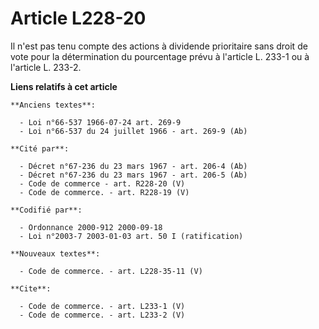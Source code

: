 # Article L228-20

Il n'est pas tenu compte des actions à dividende prioritaire sans droit de vote pour la détermination du pourcentage prévu à
l'article L. 233-1 ou à l'article L. 233-2.

**Liens relatifs à cet article**

	**Anciens textes**:

	  - Loi n°66-537 1966-07-24 art. 269-9
	  - Loi n°66-537 du 24 juillet 1966 - art. 269-9 (Ab)

	**Cité par**:

	  - Décret n°67-236 du 23 mars 1967 - art. 206-4 (Ab)
	  - Décret n°67-236 du 23 mars 1967 - art. 206-5 (Ab)
	  - Code de commerce - art. R228-20 (V)
	  - Code de commerce. - art. R228-19 (V)

	**Codifié par**:

	  - Ordonnance 2000-912 2000-09-18
	  - Loi n°2003-7 2003-01-03 art. 50 I (ratification)

	**Nouveaux textes**:

	  - Code de commerce. - art. L228-35-11 (V)

	**Cite**:

	  - Code de commerce. - art. L233-1 (V)
	  - Code de commerce. - art. L233-2 (V)
